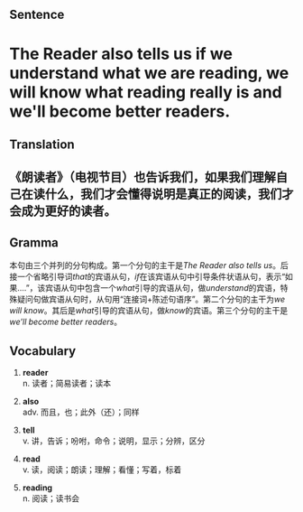 ## Sentence

<h1>The Reader also tells us if we understand what we are reading, we will know what reading really is and we'll become better readers.</h1>

## Translation

<h2>《朗读者》（电视节目）也告诉我们，如果我们理解自己在读什么，我们才会懂得说明是真正的阅读，我们才会成为更好的读者。</h2>

## Gramma     

本句由三个并列的分句构成。第一个分句的主干是*The Reader also tells us*。后接一个省略引导词*that*的宾语从句，*if*在该宾语从句中引导条件状语从句，表示“如果....”，该宾语从句中包含一个*what*引导的宾语从句，做*understand*的宾语，特殊疑问句做宾语从句时，从句用“连接词+陈述句语序”。第二个分句的主干为*we will know*。其后是*what*引导的宾语从句，做*know*的宾语。第三个分句的主干是*we'll become better readers*。       

## Vocabulary   

1. **reader**     
n. 读者；简易读者；读本      

2. **also**         
adv. 而且，也；此外（还）；同样         

3. **tell**          
v. 讲，告诉；吩咐，命令；说明，显示；分辨，区分         

4. **read**         
v. 读，阅读；朗读；理解；看懂；写着，标着        

5. **reading**          
n. 阅读；读书会          

